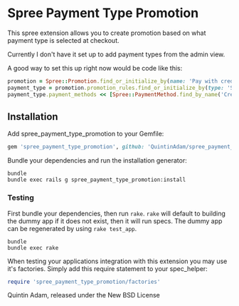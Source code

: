 # Spree Payment Type Promotion

This spree extension allows you to create promotion based on what payment type is selected at checkout.

Currently I don't have it set up to add payment types from the admin view.

A good way to set this up right now would be code like this:

```ruby
promotion = Spree::Promotion.find_or_initialize_by(name: 'Pay with credit card and receive 15% off your order')
payment_type = promotion.promotion_rules.find_or_initialize_by(type: 'Spree::Promotion::Rules::PaymentType')
payment_type.payment_methods << [Spree::PaymentMethod.find_by_name('Credit Card')]
```

## Installation

Add spree_payment_type_promotion to your Gemfile:

```ruby
gem 'spree_payment_type_promotion', github: 'QuintinAdam/spree_payment_type_promotion', branch: '3-0-stable'
```

Bundle your dependencies and run the installation generator:

```shell
bundle
bundle exec rails g spree_payment_type_promotion:install
```

### Testing

First bundle your dependencies, then run `rake`. `rake` will default to building the dummy app if it does not exist, then it will run specs. The dummy app can be regenerated by using `rake test_app`.

```shell
bundle
bundle exec rake
```

When testing your applications integration with this extension you may use it's factories.
Simply add this require statement to your spec_helper:

```ruby
require 'spree_payment_type_promotion/factories'
```

Quintin Adam, released under the New BSD License
